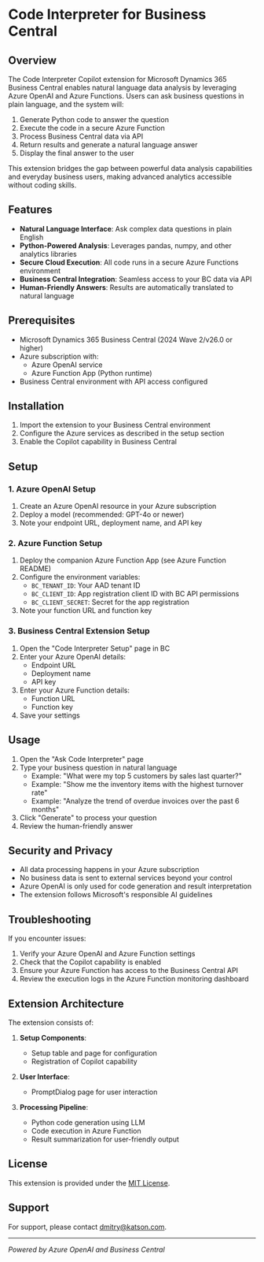 # Code Interpreter for Business Central

## Overview

The Code Interpreter Copilot extension for Microsoft Dynamics 365 Business Central enables natural language data analysis by leveraging Azure OpenAI and Azure Functions. Users can ask business questions in plain language, and the system will:

1. Generate Python code to answer the question
2. Execute the code in a secure Azure Function
3. Process Business Central data via API
4. Return results and generate a natural language answer
5. Display the final answer to the user

This extension bridges the gap between powerful data analysis capabilities and everyday business users, making advanced analytics accessible without coding skills.

## Features

- **Natural Language Interface**: Ask complex data questions in plain English
- **Python-Powered Analysis**: Leverages pandas, numpy, and other analytics libraries
- **Secure Cloud Execution**: All code runs in a secure Azure Functions environment
- **Business Central Integration**: Seamless access to your BC data via API
- **Human-Friendly Answers**: Results are automatically translated to natural language

## Prerequisites

- Microsoft Dynamics 365 Business Central (2024 Wave 2/v26.0 or higher)
- Azure subscription with:
  - Azure OpenAI service
  - Azure Function App (Python runtime)
- Business Central environment with API access configured

## Installation

1. Import the extension to your Business Central environment
2. Configure the Azure services as described in the setup section
3. Enable the Copilot capability in Business Central

## Setup

### 1. Azure OpenAI Setup

1. Create an Azure OpenAI resource in your Azure subscription
2. Deploy a model (recommended: GPT-4o or newer)
3. Note your endpoint URL, deployment name, and API key

### 2. Azure Function Setup

1. Deploy the companion Azure Function App (see Azure Function README)
2. Configure the environment variables:
   - `BC_TENANT_ID`: Your AAD tenant ID
   - `BC_CLIENT_ID`: App registration client ID with BC API permissions
   - `BC_CLIENT_SECRET`: Secret for the app registration
3. Note your function URL and function key

### 3. Business Central Extension Setup

1. Open the "Code Interpreter Setup" page in BC
2. Enter your Azure OpenAI details:
   - Endpoint URL
   - Deployment name
   - API key
3. Enter your Azure Function details:
   - Function URL
   - Function key
4. Save your settings

## Usage

1. Open the "Ask Code Interpreter" page
2. Type your business question in natural language
   - Example: "What were my top 5 customers by sales last quarter?"
   - Example: "Show me the inventory items with the highest turnover rate"
   - Example: "Analyze the trend of overdue invoices over the past 6 months"
3. Click "Generate" to process your question
4. Review the human-friendly answer

## Security and Privacy

- All data processing happens in your Azure subscription
- No business data is sent to external services beyond your control
- Azure OpenAI is only used for code generation and result interpretation
- The extension follows Microsoft's responsible AI guidelines

## Troubleshooting

If you encounter issues:

1. Verify your Azure OpenAI and Azure Function settings
2. Check that the Copilot capability is enabled
3. Ensure your Azure Function has access to the Business Central API
4. Review the execution logs in the Azure Function monitoring dashboard

## Extension Architecture

The extension consists of:

1. **Setup Components**:
   - Setup table and page for configuration
   - Registration of Copilot capability

2. **User Interface**:
   - PromptDialog page for user interaction

3. **Processing Pipeline**:
   - Python code generation using LLM
   - Code execution in Azure Function
   - Result summarization for user-friendly output

## License

This extension is provided under the [MIT License](LICENSE).

## Support

For support, please contact dmitry@katson.com.

---

*Powered by Azure OpenAI and Business Central* 